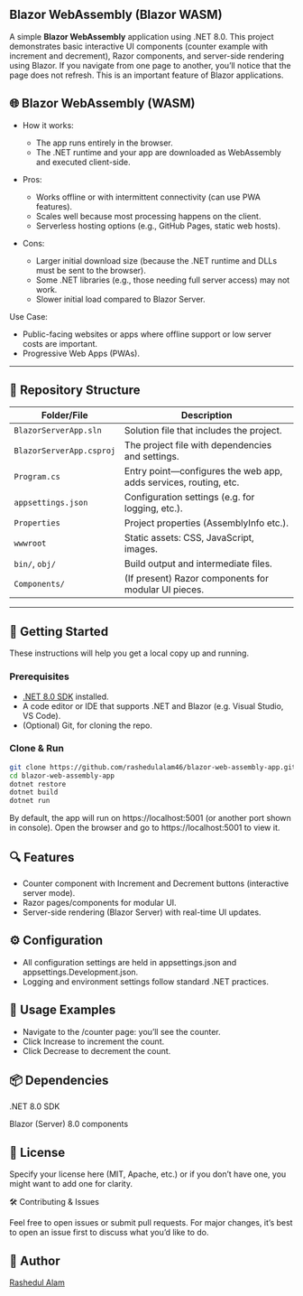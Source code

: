## Blazor WebAssembly (Blazor WASM)
A simple **Blazor WebAssembly** application using .NET 8.0. This project demonstrates basic interactive UI components (counter example with increment and decrement), Razor components, and server-side rendering using Blazor. If you navigate from one page to another, you’ll notice that the page does not refresh. This is an important feature of Blazor applications.

## 🌐 Blazor WebAssembly (WASM)

- How it works:
  - The app runs entirely in the browser.
  - The .NET runtime and your app are downloaded as WebAssembly and executed client-side.

- Pros:
  - Works offline or with intermittent connectivity (can use PWA features).
  - Scales well because most processing happens on the client.
  - Serverless hosting options (e.g., GitHub Pages, static web hosts).

- Cons:
  - Larger initial download size (because the .NET runtime and DLLs must be sent to the browser).
  - Some .NET libraries (e.g., those needing full server access) may not work.
  - Slower initial load compared to Blazor Server.

Use Case:
  - Public-facing websites or apps where offline support or low server costs are important.
  - Progressive Web Apps (PWAs).

---

## 📁 Repository Structure

| Folder/File | Description |
|-------------|-------------|
| `BlazorServerApp.sln` | Solution file that includes the project. |
| `BlazorServerApp.csproj` | The project file with dependencies and settings. |
| `Program.cs` | Entry point—configures the web app, adds services, routing, etc. |
| `appsettings.json` | Configuration settings (e.g. for logging, etc.). |
| `Properties` | Project properties (AssemblyInfo etc.). |
| `wwwroot` | Static assets: CSS, JavaScript, images. |
| `bin/`, `obj/` | Build output and intermediate files. |
| `Components/` | (If present) Razor components for modular UI pieces. |

---

## 🚀 Getting Started

These instructions will help you get a local copy up and running.

### Prerequisites

- [.NET 8.0 SDK](https://dotnet.microsoft.com/download/dotnet/8.0) installed.
- A code editor or IDE that supports .NET and Blazor (e.g. Visual Studio, VS Code).
- (Optional) Git, for cloning the repo.

### Clone & Run

```bash
git clone https://github.com/rashedulalam46/blazor-web-assembly-app.git
cd blazor-web-assembly-app
dotnet restore
dotnet build
dotnet run
```

By default, the app will run on https://localhost:5001 (or another port shown in console). Open the browser and go to https://localhost:5001 to view it.

## 🔍 Features

- Counter component with Increment and Decrement buttons (interactive server mode).
- Razor pages/components for modular UI.
- Server-side rendering (Blazor Server) with real-time UI updates.

## ⚙ Configuration
- All configuration settings are held in appsettings.json and appsettings.Development.json.
- Logging and environment settings follow standard .NET practices.

## 🧪 Usage Examples

- Navigate to the /counter page: you’ll see the counter.
- Click Increase to increment the count.
- Click Decrease to decrement the count.

## 📦 Dependencies

.NET 8.0 SDK

Blazor (Server) 8.0 components

## 📄 License

Specify your license here (MIT, Apache, etc.) or if you don’t have one, you might want to add one for clarity.

🛠 Contributing & Issues

Feel free to open issues or submit pull requests. For major changes, it’s best to open an issue first to discuss what you’d like to do.

## 🙋 Author
[Rashedul Alam](https://github.com/rashedulalam46)

